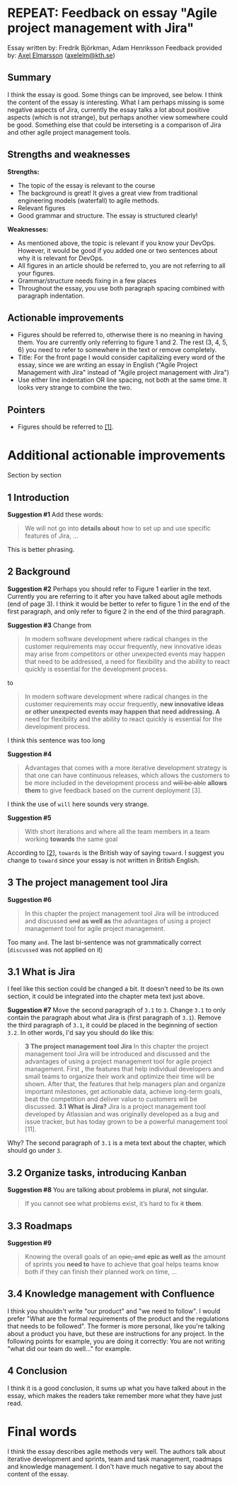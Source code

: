 # REPEAT: Feedback on essay "Agile project management with Jira"

Essay written by: Fredrik Björkman, Adam Henriksson
Feedback provided by: [Axel Elmarsson](https://github.com/elmaxe) (<axelelm@kth.se>)

## Summary
I think the essay is good. Some things can be improved, see below. I think the content of the essay is interesting. What I am perhaps missing is some negative aspects of Jira, currently the essay talks a lot about positive aspects (which is not strange), but perhaps another view somewhere could be good. Something else that could be interseting is a comparison of Jira and other agile project management tools.

## Strengths and weaknesses

**Strengths:**
- The topic of the essay is relevant to the course
- The background is great! It gives a great view from traditional engineering models (waterfall) to agile methods.
- Relevant figures
- Good grammar and structure. The essay is structured clearly!

**Weaknesses:**
- As mentioned above, the topic is relevant if you know your DevOps. However, it would be good if you added one or two sentences about why it is relevant for DevOps.
- All figures in an article should be referred to, you are not referring to all your figures.
- Grammar/structure needs fixing in a few places
- Throughout the essay, you use both paragraph spacing combined with paragraph indentation.

## Actionable improvements
- Figures should be referred to, otherwise there is no meaning in having them. You are currently only referring to figure 1 and 2. The rest (3, 4, 5, 6) you need to refer to somewhere in the text or remove completely.
- Title: For the front page I would consider capitalizing every word of the essay, since we are writing an essay in English ("Agile Project Management with Jira" instead of "Agile project management with Jira")
- Use either line indentation OR line spacing, not both at the same time. It looks very strange to combine the two.

## Pointers
- Figures should be referred to [[1]](https://guides.lib.monash.edu/citing-referencing/apa-tables-figures).


# Additional actionable improvements
Section by section
## 1 Introduction
**Suggestion #1**
Add these words:
> We will not go into **details about** how to set up and use specific features of Jira, ...

This is better phrasing.

## 2 Background

**Suggestion #2**
Perhaps you should refer to Figure 1 earlier in the text. Currently you are referring to it after you have talked about agile methods (end of page 3). I think it would be better to refer to figure 1 in the end of the first paragraph, and only refer to figure 2 in the end of the third paragraph.

**Suggestion #3**
Change from
> In modern software development where radical changes in the customer requirements may occur frequently, new innovative ideas may arise from competitors or other unexpected events may happen that need to be addressed, a need for flexibility and the ability to react quickly is essential for the development process.

to

> In modern software development where radical changes in the customer requirements may occur frequently, **new innovative ideas or other unexpected events may happen that need addressing. A** need for flexibility and the ability to react quickly is essential for the development process.

I think this sentence was too long

**Suggestion #4**
> Advantages that comes with a more iterative development strategy is that one can have continuous releases, which allows the customers to be more included in the development process and ~~will be able~~ **allows them** to give feedback based on the current deployment [3].

I think the use of `will` here sounds very strange.

**Suggestion #5**
> With short iterations and where all the team members in a team working **towards** the same goal

According to [[2]](https://www.grammarly.com/blog/toward-towards/), `towards` is the British way of saying `toward`. I suggest you change to `toward` since your essay is not written in British English.

## 3 The project management tool Jira
**Suggestion #6**
> In this chapter the project management tool Jira will be introduced and discussed ~~and~~ **as well as** the advantages of using a project management tool for agile project management.

Too many `and`. The last bi-sentence was not grammatically correct (`discussed` was not applied on it)

## 3.1 What is Jira
I feel like this section could be changed a bit. It doesn't need to be its own section, it could be integrated into the chapter meta text just above.

**Suggestion #7**
Move the second paragraph of `3.1` to `3`. Change `3.1` to only contain the paragraph about what Jira is (first paragraph of `3.1`). Remove the third paragraph of `3.1`, it could be placed in the beginning of section `3.2`. In other words, I'd say you should do like this:

> **3 The project management tool Jira**
In this chapter the project management tool Jira will be introduced and discussed and the advantages of using a project management tool for agile project
management. First **,** the features that help individual developers and small teams to organize their work and optimize their time will be shown. After that, the features that
help managers plan and organize important milestones, get actionable data,
achieve long-term goals, beat the competition and deliver value to customers
will be discussed.
**3.1 What is Jira?**
Jira is a project management tool developed by Atlassian and was originally
developed as a bug and issue tracker, but has today grown to be a powerful
management tool [11].

Why? The second paragraph of `3.1` is a meta text about the chapter, which should go under `3`.

## 3.2 Organize tasks, introducing Kanban

**Suggestion #8**
You are talking about problems in plural, not singular.
>  If you cannot see what problems exist, it’s hard to fix ~~it~~ **them**.

## 3.3 Roadmaps
**Suggestion #9**
> Knowing the overall goals of an ~~epic, and~~ **epic as well as** the amount of sprints you **need to** have to achieve that goal helps teams know both if they can finish their planned work on time, ...

## 3.4 Knowledge management with Confluence

I think you shouldn't write "our product" and "we need to follow". I would prefer "What are the formal requirements of the product and the regulations that needs to be followed". The former is more personal, like you're talking about a product you have, but these are instructions for any project. In the following points for example, you are doing it correctly: You are not writing "what did our team do well..." for example.

## 4 Conclusion

I think it is a good conclusion, it sums up what you have talked about in the essay, which makes the readers take remember more what they have just read.

# Final words
I think the essay describes agile methods very well. The authors talk about iterative development and sprints, team and task management, roadmaps and knowledge management. I don't have much negative to say about the content of the essay.